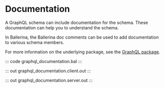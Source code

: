 # Documentation

A GraphQL schema can include documentation for the schema. These
documentation can help you to understand the schema. 

In Ballerina, the Ballerina doc comments can be used to add documentation to
various schema members. 

For more information on the underlying package, see the
[GraphQL package](https://docs.central.ballerina.io/ballerina/graphql/latest/).

::: code graphql_documentation.bal :::

::: out graphql_documentation.client.out :::

::: out graphql_documentation.server.out :::